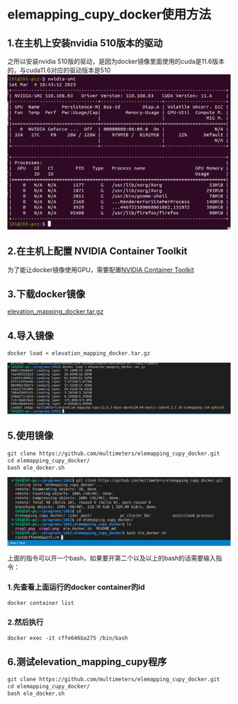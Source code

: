 # elemapping_cupy_docker使用方法
## 1.在主机上安装nvidia 510版本的驱动
之所以安装nvidia 510版的驱动，是因为docker镜像里面使用的cuda是11.6版本的，与cuda11.6对应的驱动版本是510
![nvidia 510驱动](crop1.png)
## 2.在主机上配置 NVIDIA Container Toolkit
为了能让docker镜像使用GPU，需要配置[NVIDIA Container Toolkit](https://github.com/NVIDIA/nvidia-docker) 
## 3.下载docker镜像
[elevation_mapping_docker.tar.gz](https://1drv.ms/u/s!Akfo1jwOehy0i4RAFHAqWv5E5C_i2Q?e=eK4QB8)
## 4.导入镜像 
```
docker load < elevation_mapping_docker.tar.gz
```
![导入镜像](crop2.png)
## 5.使用镜像
```
git clone https://github.com/multimeters/elemapping_cupy_docker.git
cd elemapping_cupy_docker/
bash ele_docker.sh 
```
![使用镜像](crop3.png)

上面的指令可以开一个bash，如果要开第二个以及以上的bash的话需要输入指令：
  ### 1.先查看上面运行的docker container的id
  ```
  docker container list
  ```
  ### 2.然后执行
  ```
  docker exec -it cffe646ba275 /bin/bash
  ```
## 6.测试elevation_mapping_cupy程序
```
git clone https://github.com/multimeters/elemapping_cupy_docker.git
cd elemapping_cupy_docker/
bash ele_docker.sh 
```
